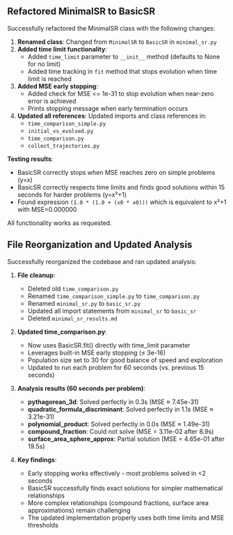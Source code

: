 ## Refactored MinimalSR to BasicSR

Successfully refactored the MinimalSR class with the following changes:

1. **Renamed class**: Changed from `MinimalSR` to `BasicSR` in `minimal_sr.py`
2. **Added time limit functionality**: 
   - Added `time_limit` parameter to `__init__` method (defaults to None for no limit)
   - Added time tracking in `fit` method that stops evolution when time limit is reached
3. **Added MSE early stopping**: 
   - Added check for MSE <= 1e-31 to stop evolution when near-zero error is achieved
   - Prints stopping message when early termination occurs
4. **Updated all references**: Updated imports and class references in:
   - `time_comparison_simple.py`
   - `initial_vs_evolved.py` 
   - `time_comparison.py`
   - `collect_trajectories.py`

**Testing results**: 
- BasicSR correctly stops when MSE reaches zero on simple problems (y=x)
- BasicSR correctly respects time limits and finds good solutions within 15 seconds for harder problems (y=x²+1)
- Found expression `(1.0 * (1.0 + (x0 * x0)))` which is equivalent to x²+1 with MSE=0.000000

All functionality works as requested.

## File Reorganization and Updated Analysis

Successfully reorganized the codebase and ran updated analysis:

1. **File cleanup**: 
   - Deleted old `time_comparison.py`
   - Renamed `time_comparison_simple.py` to `time_comparison.py`
   - Renamed `minimal_sr.py` to `basic_sr.py`
   - Updated all import statements from `minimal_sr` to `basic_sr`
   - Deleted `minimal_sr_results.md`

2. **Updated time_comparison.py**:
   - Now uses BasicSR.fit() directly with time_limit parameter
   - Leverages built-in MSE early stopping (≤ 3e-16)
   - Population size set to 30 for good balance of speed and exploration
   - Updated to run each problem for 60 seconds (vs. previous 15 seconds)

3. **Analysis results (60 seconds per problem)**:
   - **pythagorean_3d**: Solved perfectly in 0.3s (MSE ≈ 7.45e-31)
   - **quadratic_formula_discriminant**: Solved perfectly in 1.1s (MSE ≈ 3.21e-31)  
   - **polynomial_product**: Solved perfectly in 0.0s (MSE ≈ 1.49e-31)
   - **compound_fraction**: Could not solve (MSE = 3.11e-02 after 8.9s)
   - **surface_area_sphere_approx**: Partial solution (MSE = 4.65e-01 after 19.5s)

4. **Key findings**:
   - Early stopping works effectively - most problems solved in <2 seconds
   - BasicSR successfully finds exact solutions for simpler mathematical relationships
   - More complex relationships (compound fractions, surface area approximations) remain challenging
   - The updated implementation properly uses both time limits and MSE thresholds
